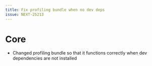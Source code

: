 ```yaml
---
title: Fix profiling bundle when no dev deps
issue: NEXT-25213
---
```

# Core
* Changed profiling bundle so that it functions correctly when dev dependencies are not installed
```
